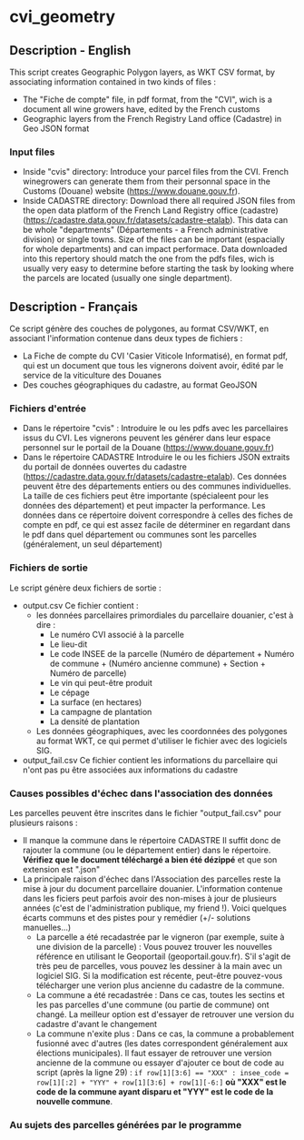 # cvi_geometry
## Description - English
This script creates Geographic Polygon layers, as WKT CSV format, by associating information contained in two kinds of files :
* The "Fiche de compte" file, in pdf format, from the "CVI", wich is a document all wine growers have, edited by the French customs
* Geographic layers from the French Registry Land office (Cadastre) in Geo JSON format


### Input files
* Inside "cvis" directory:
Introduce your parcel files from the CVI. French winegrowers can generate them from their personnal space in the Customs (Douane) website (https://www.douane.gouv.fr).
* Inside CADASTRE directory:
Download there all required JSON files from the open data platform of the French Land Registry office (cadastre) (https://cadastre.data.gouv.fr/datasets/cadastre-etalab).
This data can be whole "departments" (Départements - a French administrative division) or single towns.
Size of the files can be important (espacially for whole departments) and can impact performace. Data downloaded into this repertory should match the one from the pdfs files, wich is usually very easy to determine before starting the task by looking where the parcels are located (usually one single department).

## Description - Français
Ce script génère des couches de polygones, au format CSV/WKT, en associant l'information contenue dans deux types de fichiers :
* La Fiche de compte du CVI 'Casier Viticole Informatisé), en format pdf, qui est un document que tous les vignerons doivent avoir, édité par le service de la viticulture des Douanes
* Des couches géographiques du cadastre, au format GeoJSON

### Fichiers d'entrée
* Dans le répertoire "cvis" :
Introduire le ou les pdfs avec les parcellaires issus du CVI. Les vignerons peuvent les générer dans leur espace personnel sur le portail de la Douane (https://www.douane.gouv.fr)
* Dans le répertoire CADASTRE
Introduire le ou les fichiers JSON extraits du portail de données ouvertes du cadastre (https://cadastre.data.gouv.fr/datasets/cadastre-etalab).
Ces données peuvent être des départements entiers ou des communes individuelles. La taille de ces fichiers peut être importante (spécialeent pour les données des département) et peut impacter la performance. Les données dans ce répertoire doivent correspondre à celles des fiches de compte en pdf, ce qui est assez facile de déterminer en regardant dans le pdf dans quel département ou communes sont les parcelles (généralement, un seul département)

### Fichiers de sortie
Le script génère deux fichiers de sortie :
* output.csv
Ce fichier contient :
  * les données parcellaires primordiales du parcellaire douanier, c'est à dire :
    * Le numéro CVI associé à la parcelle
    * Le lieu-dit
    * Le code INSEE de la parcelle (Numéro de département + Numéro de commune + (Numéro ancienne commune) + Section + Numéro de parcelle)
    * Le vin qui peut-être produit
    * Le cépage
    * La surface (en hectares)
    * La campagne de plantation
    * La densité de plantation
  * Les données géographiques, avec les coordonnées des polygones au format WKT, ce qui permet d'utiliser le fichier avec des logiciels SIG.
* output_fail.csv
Ce fichier contient les informations du parcellaire qui n'ont pas pu être associées aux informations du cadastre

### Causes possibles d'échec dans l'association des données
Les parcelles peuvent être inscrites dans le fichier "output_fail.csv" pour plusieurs raisons :
* Il manque la commune dans le répertoire CADASTRE
Il suffit donc de rajouter la commune (ou le département entier) dans le répertoire. **Vérifiez que le document téléchargé a bien été dézippé** et que son extension est ".json"
* La principale raison d'échec dans l'Association des parcelles reste la mise à jour du document parcellaire douanier. L'information contenue dans les ficiers peut parfois avoir des non-mises à jour de plusieurs années (c'est de l'administration publique, my friend !). Voici quelques écarts communs et des pistes pour y remédier (+/- solutions manuelles...)
  * La parcelle a été recadastrée par le vigneron (par exemple, suite à une division de la parcelle) : Vous pouvez trouver les nouvelles référence en utilisant le Geoportail (geoportail.gouv.fr). S'il s'agit de très peu de parcelles, vous pouvez les dessiner à la main avec un logiciel SIG. Si la modification est récente, peut-être pouvez-vous télécharger une verion plus ancienne du cadastre de la commune.
  * La commune a été recadastrée : Dans ce cas, toutes les sectins et les pas parcelles d'une commune (ou partie de commune) ont changé. La meilleur option est d'essayer de retrouver une version du cadastre d'avant le changement
  * La commune n'exite plus : Dans ce cas, la commune a probablement fusionné avec d'autres (les dates correspondent généralement aux élections municipales). Il faut essayer de retrouver une version ancienne de la commune ou essayer d'ajouter ce bout de code au script (après la ligne 29) :
  `if row[1][3:6] == "XXX" :
                        insee_code = row[1][:2] + "YYY" + row[1][3:6] + row[1][-6:]`
   **où "XXX" est le code de la commune ayant disparu et "YYY" est le code de la nouvelle commune**.

### Au sujets des parcelles générées par le programme


